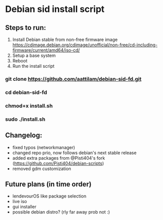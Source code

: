 # Debian sid install script

## Steps to run:
1. Install Debian stable from non-free firmware image 
https://cdimage.debian.org/cdimage/unofficial/non-free/cd-including-firmware/current/amd64/iso-cd/
3. Setup a base system
4. Reboot
5. Run the install script

### git clone https://github.com/aattilam/debian-sid-fd.git
### cd debian-sid-fd
### chmod+x install.sh
### sudo ./install.sh

## Changelog:
* fixed typos (networkmanager)
* changed repo prio, now follows debian's next stable release
* added extra packages from @Pisti404's fork (https://github.com/Pisti404/debian-scripts)
* removed gdm customization

## Future plans (in time order)
* lendevourOS like package selection
* live iso
* gui installer
* possible debian distro? (rly far away prob not :)
